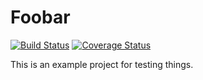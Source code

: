 Foobar
======
[![Build Status](https://travis-ci.org/warforgad/foobar.svg?branch=master)](https://travis-ci.org/warforgad/foobar)
[![Coverage Status](https://coveralls.io/repos/github/warforgad/foobar/badge.svg?branch=master)](https://coveralls.io/github/warforgad/foobar?branch=master)

This is an example project for testing things.
